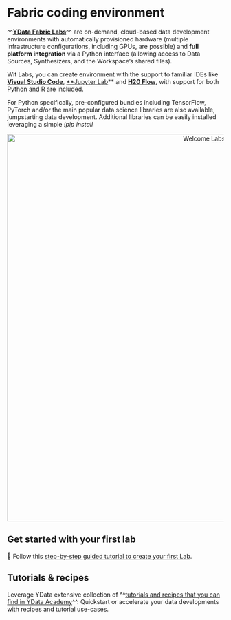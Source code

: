 # Fabric coding environment

^^[**YData Fabric Labs**](https://ydata.ai/products/fabric)^^ are on-demand, cloud-based data development environments with automatically provisioned hardware (multiple infrastructure configurations,
including GPUs, are possible) and **full platform integration** via a Python interface (allowing access to Data Sources, Synthesizers, 
and the Workspace’s shared files).

Wit Labs, you can create environment with the support to familiar IDEs like [**Visual Studio Code**](https://code.visualstudio.com/), [**Jupyter Lab](https://jupyterlab.readthedocs.io/en/stable/)**
and [**H20 Flow**](https://docs.h2o.ai/h2o/latest-stable/h2o-docs/flow.html), with support for both Python and R are included. 

For Python specifically, pre-configured bundles including TensorFlow, PyTorch and/or the main popular data science libraries
are also available, jumpstarting data development. Additional libraries can be easily installed leveraging a simple *!pip install*

<p align="center"><img src="assets/labs/welcome_labs_creation.webp" alt="Welcome Labs" width="900"></p>

## Get started with your first lab

🧪 Follow this [step-by-step guided tutorial to create your first Lab](../get-started/create_lab.md).

## Tutorials & recipes

Leverage YData extensive collection of ^^[tutorials and recipes that you can find in YData Academy](https://github.com/ydataai/academy)^^. Quickstart or accelerate your data developments
with recipes and tutorial use-cases.


